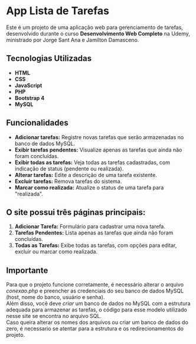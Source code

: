 # App Lista de Tarefas

Este é um projeto de uma aplicação web para gerenciamento de tarefas, desenvolvido durante o curso **Desenvolvimento Web Completo** na Udemy, ministrado por Jorge Sant Ana e Jamilton Damasceno.

## Tecnologias Utilizadas

- **HTML**
- **CSS**
- **JavaScript**
- **PHP**
- **Bootstrap 4**
- **MySQL**

## Funcionalidades

- **Adicionar tarefas:** Registre novas tarefas que serão armazenadas no banco de dados MySQL.
- **Exibir tarefas pendentes:** Visualize apenas as tarefas que ainda não foram concluídas.
- **Exibir todas as tarefas:** Veja todas as tarefas cadastradas, com indicação de status (pendente ou realizada).
- **Alterar tarefas:** Edite a descrição de uma tarefa existente.
- **Excluir tarefas:** Remova tarefas do sistema.
- **Marcar como realizada:** Atualize o status de uma tarefa para "realizada".

## O site possui três páginas principais:

1. **Adicionar Tarefa:** Formulário para cadastrar uma nova tarefa.
2. **Tarefas Pendentes:** Lista apenas as tarefas que ainda não foram concluídas.
3. **Todas as Tarefas:** Exibe todas as tarefas, com opções para editar, excluir ou marcar como realizada.

## Importante

Para que o projeto funcione corretamente, é necessário alterar o arquivo *conexao.php* e preencher as credenciais do seu banco de dados MySQL (host, nome do banco, usuário e senha).  
Além disso, você deve *criar* um banco de dados no MySQL com a estrutura adequada para armazenar as tarefas, o código para esse modelo utilizado nesse site se encontra no arquivo SQL.  
Caso queira alterar os nomes dos arquivos ou criar um banco de dados do zero, é necessario se atentar para a estrutura e os redirecionamentos do projeto.
